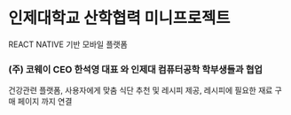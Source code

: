 # 인제대학교 산학협력 미니프로젝트

REACT NATIVE 기반 모바일 플랫폼

### (주) 코웨이 CEO 한석영 대표 와 인제대 컴퓨터공학 학부생들과 협업

건강관련 플랫폼, 사용자에게 맞춤 식단 추천 및 레시피 제공, 레시피에 필요한 재료 구매 페이지 까지 연결
